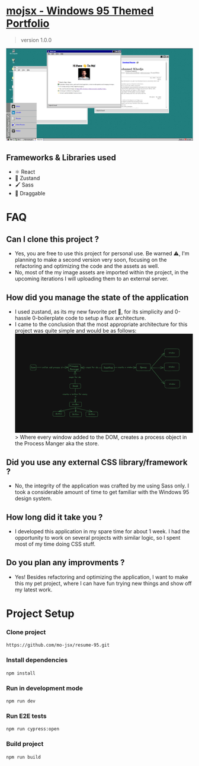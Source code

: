 # [mojsx - Windows 95 Themed Portfolio](https://mojsx.vercel.app)

> version 1.0.0

![Portfolio Screenshot](./Screenshot.png)

## Frameworks & Libraries used

-   ⚛️ React
-   🐻 Zustand
-   🖌️ Sass
-   👋 Draggable

# FAQ

## Can I clone this project ?

-   Yes, you are free to use this project for personal use. Be warned ⚠️, I'm planning to make a second version very soon, focusing on the refactoring and optimizing the code and the assets as well.
-   No, most of the my image assets are imported within the project, in the upcoming iterations I will uploading them to an external server.

## How did you manage the state of the application

-   I used zustand, as its my new favorite pet 🐻, for its simplicity and 0-hassle 0-boilerplate code to setup a flux architecture.
-   I came to the conclusion that the most appropriate architecture for this project was quite simple and would be as follows:
    ![Project Architecture](./Architecture.png) > Where every window added to the DOM, creates a process object in the Process Manger aka the store.

## Did you use any external CSS library/framework ?

-   No, the integrity of the application was crafted by me using Sass only. I took a considerable amount of time to get familiar with the Windows 95 design system.

## How long did it take you ?

-   I developed this application in my spare time for about 1 week. I had the opportunity to work on several projects with similar logic, so I spent most of my time doing CSS stuff.

## Do you plan any improvments ?

-   Yes! Besides refactoring and optimizing the application, I want to make this my pet project, where I can have fun trying new things and show off my latest work.

# Project Setup

### Clone project

```
https://github.com/mo-jsx/resume-95.git
```

### Install dependencies

```
npm install
```

### Run in development mode

```
npm run dev
```

### Run E2E tests

```
npm run cypress:open
```

### Build project

```
npm run build
```
